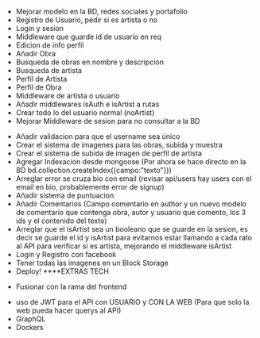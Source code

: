 * Mejorar modelo en la BD, redes sociales y portafolio
* Registro de Usuario, pedir si es artista o no
* Login y sesion
* Middleware que guarde id de usuario en req
* Edicion de info perfil
* Añadir Obra
* Busqueda de obras en nombre y descripcion
* Busqueda de artista
* Perfil de Artista
* Perfil de Obra
* Middleware de artista o usuario
* Añadir middlewares isAuth e isArtist a rutas
* Crear todo lo del usuario normal (noArtist)
* Mejorar Middleware de sesion para no consultar a la BD
- Añadir validacion para que el username sea único
- Crear el sistema de imagenes para las obras, subida y muestra
- Crear el sistema de subida de imagen de perfil de artista
- Agregar Indexacion desde mongoose (Por ahora se hace directo en la BD bd.collection.createIndex({campo:"texto"}))
- Arreglar error se cruza bio con email (revisar api/users hay users con el email en bio, probablemente error de signup)
- Añadir sistema de puntuacion
- Añadir Comentarios (Campo comentario en author y un nuevo modelo de comentario que contenga obra, autor y usuario que comento, los 3 ids y el contenido del texto)
- Arreglar que el isArtist sea un booleano que se guarde en la sesion, es decir se guarde el id y isArtist para evitarnos estar llamando a cada rato al API para verificar si es artista, mejorando el middleware isArtist
- Login y Registro con facebook
- Tener todas las imagenes en un Block Storage
- Deploy!
****EXTRAS TECH
* Fusionar con la rama del frontend
- uso de JWT para el API con USUARIO y CON LA WEB (Para que solo la web pueda hacer querys al API)
- GraphQL
- Dockers

